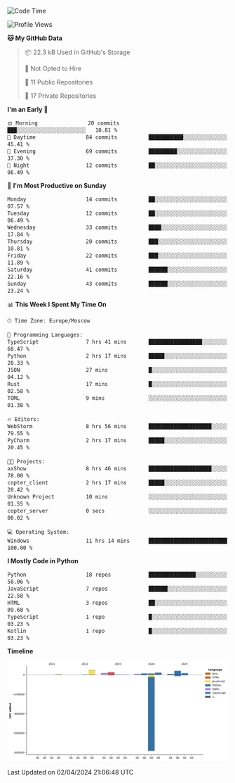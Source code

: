 <!--START_SECTION:waka-->
![Code Time](http://img.shields.io/badge/Code%20Time-243%20hrs%2035%20mins-blue)

![Profile Views](http://img.shields.io/badge/Profile%20Views-0-blue)

**🐱 My GitHub Data** 

> 📦 22.3 kB Used in GitHub's Storage 
 > 
> 🚫 Not Opted to Hire
 > 
> 📜 11 Public Repositories 
 > 
> 🔑 17 Private Repositories 
 > 
**I'm an Early 🐤** 

```text
🌞 Morning                20 commits          ███░░░░░░░░░░░░░░░░░░░░░░   10.81 % 
🌆 Daytime                84 commits          ███████████░░░░░░░░░░░░░░   45.41 % 
🌃 Evening                69 commits          █████████░░░░░░░░░░░░░░░░   37.30 % 
🌙 Night                  12 commits          ██░░░░░░░░░░░░░░░░░░░░░░░   06.49 % 
```
📅 **I'm Most Productive on Sunday** 

```text
Monday                   14 commits          ██░░░░░░░░░░░░░░░░░░░░░░░   07.57 % 
Tuesday                  12 commits          ██░░░░░░░░░░░░░░░░░░░░░░░   06.49 % 
Wednesday                33 commits          ████░░░░░░░░░░░░░░░░░░░░░   17.84 % 
Thursday                 20 commits          ███░░░░░░░░░░░░░░░░░░░░░░   10.81 % 
Friday                   22 commits          ███░░░░░░░░░░░░░░░░░░░░░░   11.89 % 
Saturday                 41 commits          ██████░░░░░░░░░░░░░░░░░░░   22.16 % 
Sunday                   43 commits          ██████░░░░░░░░░░░░░░░░░░░   23.24 % 
```


📊 **This Week I Spent My Time On** 

```text
🕑︎ Time Zone: Europe/Moscow

💬 Programming Languages: 
TypeScript               7 hrs 41 mins       █████████████████░░░░░░░░   68.47 % 
Python                   2 hrs 17 mins       █████░░░░░░░░░░░░░░░░░░░░   20.33 % 
JSON                     27 mins             █░░░░░░░░░░░░░░░░░░░░░░░░   04.12 % 
Rust                     17 mins             █░░░░░░░░░░░░░░░░░░░░░░░░   02.58 % 
TOML                     9 mins              ░░░░░░░░░░░░░░░░░░░░░░░░░   01.38 % 

🔥 Editors: 
WebStorm                 8 hrs 56 mins       ████████████████████░░░░░   79.55 % 
PyCharm                  2 hrs 17 mins       █████░░░░░░░░░░░░░░░░░░░░   20.45 % 

🐱‍💻 Projects: 
axShow                   8 hrs 46 mins       ████████████████████░░░░░   78.00 % 
copter_client            2 hrs 17 mins       █████░░░░░░░░░░░░░░░░░░░░   20.42 % 
Unknown Project          10 mins             ░░░░░░░░░░░░░░░░░░░░░░░░░   01.55 % 
copter_server            0 secs              ░░░░░░░░░░░░░░░░░░░░░░░░░   00.02 % 

💻 Operating System: 
Windows                  11 hrs 14 mins      █████████████████████████   100.00 % 
```

**I Mostly Code in Python** 

```text
Python                   18 repos            ███████████████░░░░░░░░░░   58.06 % 
JavaScript               7 repos             ██████░░░░░░░░░░░░░░░░░░░   22.58 % 
HTML                     3 repos             ██░░░░░░░░░░░░░░░░░░░░░░░   09.68 % 
TypeScript               1 repo              █░░░░░░░░░░░░░░░░░░░░░░░░   03.23 % 
Kotlin                   1 repo              █░░░░░░░░░░░░░░░░░░░░░░░░   03.23 % 
```



**Timeline**

![Lines of Code chart](https://raw.githubusercontent.com/adlemx/adlemx/main/assets/bar_graph.png)


 Last Updated on 02/04/2024 21:06:48 UTC
<!--END_SECTION:waka-->
